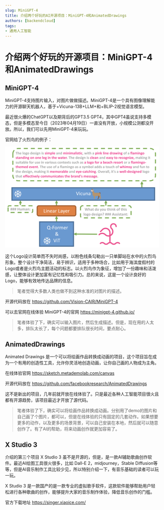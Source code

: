 ```yaml
---
slug: MiniGPT-4
title: 介绍两个好玩的AI开源项目：MiniGPT-4和AnimatedDrawings
authors: [backendcloud]
tags: 
- 通用人工智能
---
```


# 介绍两个好玩的开源项目：MiniGPT-4和AnimatedDrawings

## MiniGPT-4

MiniGPT-4支持图片输入，对图片做做描述。MiniGPT-4是一个具有图像理解能力的开源聊天机器人，基于+Vicuna-13B+LLM+和+BLIP-2视觉语言模型。


最近很火爆的ChatGPT以及期背后的GPT3.5 GPT4，其中GPT4虽说支持多模态，但是多模态至今日（2023年04月19日）一直没有开放，小规模公测都没开放。所以，我们可以先用MiniGPT-4来玩玩。

官网给了火烈鸟的例子：

![](2023-04-19-MiniGPT-4/2023-04-19-17-32-03.png)

这个Logo设计简单而不失时尚感，以粉色线条勾勒出一只单脚站在水中的火烈鸟形象。整个设计干净简洁，易于辨识，适用于多种场合，比如用于海滨度假村的Logo或者是火烈鸟主题活动的标志。以火烈鸟作为象征，增加了一份趣味和活泼感，让整体设计更加富有记忆性和吸引力。总的来说，这是一个设计良好的Logo，能够有效地传达品牌的信息。

> 笔者觉得大多数人类也做不到这种水准的对图片的描述。

开源代码放在 https://github.com/Vision-CAIR/MiniGPT-4

可以去官网在线体验 MiniGPT-4的官网 https://minigpt-4.github.io/

> 笔者体验了下，确实可以输入图片，然后生成描述。但是，现在用的人太多，排队太长了，每个问题都要排队很长时间，要点耐心。

## AnimatedDrawings

Animated Drawings 是一个可以将绘画作品转换成动画的项目，这个项目旨在成为一个有用的创造性工具，允许你灵活地创造动画，让你自己画的人物成为主角。

在线体验官网 https://sketch.metademolab.com/canvas

开源代码放在  https://github.com/facebookresearch/AnimatedDrawings

这不是新出的项目，几年前就开放在线体验了。只是最近各种人工智能项目很火且都有开源趋势，该项目最近才开放了源代码。

> 笔者体验了下，确实可以将绘画作品转换成动画。分别用了demo的图片和自己画了个图片，都可以，但是在线体验的只有固定的几套动作。如果想要更多的动作，以及更多的场景背景，可以自己安装在本地，然后就可以随意创作了。有了AI的帮助，将来动画创作就更加容易了。

## X Studio 3

介绍的第三个项目 X Studio 3 虽不是开源的，但是，是一款AI辅助歌曲创作软件。最近AI绘图工具很火很多，比如 Dall-E 2，midjourney，Stable Diffusion等等，但是AI音乐制作工具比较少见，所以特别介绍一下，有音乐基础的读者可以玩一玩。

X Studio 3 是一款国产的是一款专业的虚拟歌手软件，这款软件能够帮助用户轻松进行各种歌曲的创作，能够提升大家的音乐制作体验，降低音乐创作的门槛。

官方下载地址 https://singer.xiaoice.com/